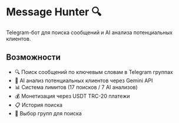 # Message Hunter 🔍

Telegram-бот для поиска сообщений и AI анализа потенциальных клиентов.

## Возможности

- 🔍 Поиск сообщений по ключевым словам в Telegram группах
- 🤖 AI анализ потенциальных клиентов через Gemini API
- 📊 Система лимитов (17 поисков / 7 AI анализов)
- 💰 Монетизация через USDT TRC-20 платежи
- 📋 История поиска
- 📂 Выбор групп для поиска